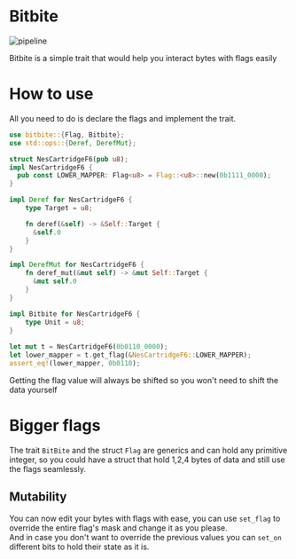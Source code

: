 # Bitbite
![pipeline](https://github.com/shalev-david/bitbite/actions/workflows/rust.yml/badge.svg?branch=main)

Bitbite is a simple trait that would help you interact bytes with flags easily

# How to use
All you need to do is declare the flags and implement the trait.
```rust
use bitbite::{Flag, Bitbite};
use std::ops::{Deref, DerefMut};

struct NesCartridgeF6(pub u8);
impl NesCartridgeF6 {
  pub const LOWER_MAPPER: Flag<u8> = Flag::<u8>::new(0b1111_0000);
}

impl Deref for NesCartridgeF6 {
    type Target = u8;

    fn deref(&self) -> &Self::Target {
      &self.0    
    }       
}

impl DerefMut for NesCartridgeF6 {
    fn deref_mut(&mut self) -> &mut Self::Target {
      &mut self.0    
    }       
}

impl Bitbite for NesCartridgeF6 {
    type Unit = u8;
}
 
let mut t = NesCartridgeF6(0b0110_0000);
let lower_mapper = t.get_flag(&NesCartridgeF6::LOWER_MAPPER);
assert_eq!(lower_mapper, 0b0110);
```

 Getting the flag value will always be shifted so you won't need to shift the data yourself

# Bigger flags
The trait `BitBite` and the struct `Flag` are generics and can hold any primitive integer, so you could have a struct that hold 1,2,4 bytes of data and still use the flags seamlessly.

## Mutability  
You can now edit your bytes with flags with ease, you can use `set_flag` to override the entire flag's mask and change it as you please. \
 And in case you don't want to override the previous values you can `set_on` different bits to hold their state as it is.
